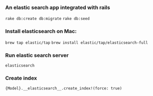 
### An elastic search app integrated with rails

 
``rake db:create db:migrate``
``rake db:seed``

### Install elasticsearch on Mac:
``brew tap elastic/tap``
``brew install elastic/tap/elasticsearch-full``

### Run elastic search server
``elasticsearch``

### Create index
``{Model}.__elasticsearch__.create_index!(force: true)``


